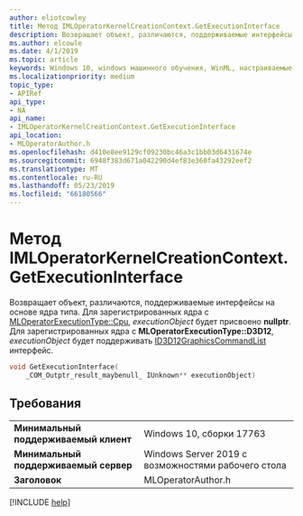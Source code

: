 ```yaml
---
author: eliotcowley
title: Метод IMLOperatorKernelCreationContext.GetExecutionInterface
description: Возвращает объект, различаются, поддерживаемые интерфейсы на основе ядра типа.
ms.author: elcowle
ms.date: 4/1/2019
ms.topic: article
keywords: Windows 10, windows машинного обучения, WinML, настраиваемые операторы, GetExecutionInterface
ms.localizationpriority: medium
topic_type:
- APIRef
api_type:
- NA
api_name:
- IMLOperatorKernelCreationContext.GetExecutionInterface
api_location:
- MLOperatorAuthor.h
ms.openlocfilehash: d410e8ee9129cf09230bc46a3c1bb03d6431674e
ms.sourcegitcommit: 6948f383d671a042290d4ef83e360fa43292eef2
ms.translationtype: MT
ms.contentlocale: ru-RU
ms.lasthandoff: 05/23/2019
ms.locfileid: "66180566"
---
```

# <a name="imloperatorkernelcreationcontextgetexecutioninterface-method"></a>Метод IMLOperatorKernelCreationContext.GetExecutionInterface

Возвращает объект, различаются, поддерживаемые интерфейсы на основе ядра типа. Для зарегистрированных ядра с [MLOperatorExecutionType::Cpu](MLOperatorExecutionType.md), *executionObject* будет присвоено **nullptr**. Для зарегистрированных ядра с **MLOperatorExecutionType::D3D12**, *executionObject* будет поддерживать [ID3D12GraphicsCommandList](https://docs.microsoft.com/windows/desktop/api/d3d12/nn-d3d12-id3d12graphicscommandlist) интерфейс.

```cpp
void GetExecutionInterface(
    _COM_Outptr_result_maybenull_ IUnknown** executionObject)
```

## <a name="requirements"></a>Требования

| | |
|-|-|
| **Минимальный поддерживаемый клиент** | Windows 10, сборки 17763 |
| **Минимальный поддерживаемый сервер** | Windows Server 2019 с возможностями рабочего стола |
| **Заголовок** | MLOperatorAuthor.h |

[!INCLUDE [help](../../includes/get-help.md)]
